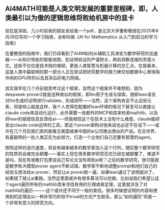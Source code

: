 ## AI4MATH可能是人类文明发展的重要里程碑，即，人类最引以为傲的逻辑思维将败给机房中的显卡
现在是深夜。几小时前我的朋友发给我一个pdf，是北京大学董彬教授在2025年9月28日写的一个学习指南，全称叫做《AI for Mathematics 从入门到前沿的学习指南》

在董教授的指南中，我们已经看到了AI4M如何从辅助工具演变为数学研究的加速器——从知识导航的智能地图，到证明验证的严谨把关，再到洞察连接的灵感火花。这些不仅仅是技术栈的堆砌，更是人类智慧与机器计算的交汇点。在我看来，这是人类中最聪明的那一部分人正在尝试把研究数学的接力棒交给数据中心里嗡嗡作响的GPU阵列以及其背后的电力网络。

其实我早在几个月前就思考过这个框架，显然这个框架并不难想到，因为deepseek-prover2就是这种类似的框架，即llm用于生成与探索，随即lean语言对llm生成的证明进行validate，形成闭环——当然，这个架构肯定不止这些元素，但是核心就是这样，我个人觉得在配置好lean环境的情况下甚至可以直接让claude code来自动化运行，此外需要一些额外的MCP和库来检索mathlib，以及将lean的报错信息反馈给ai——但我相信这个在技术上没有什么难度，claude能研发出claude code这样的工具，那这个prover架构对他来说也必定不在话下——或许在几个月后我们真的能看见美国或者中国的ai公司推出类似的产品。在全世界，有最聪明的一批人类正在为此努力，打造一个比他们自己还要有智慧的agent。

按照这样的迭代速度，将会有越来越多的数学家加入这个行列，随后整个数学研究的性质将会被完全颠覆——事实上现在很多数学研究范式已经在被颠覆了，难道不是吗，现在有谁敢打包票说自己写论文没有用到ai呢？之后的数学研究，很可能就是数学和大模型prover agent不断试错，数学家不断地调整prompt和他们自己的经验与想法给ai prover，然后让ai prover跑一遍，如果lean通过了说明就对了，如果错了就让ai重跑。当然这里面或许有很多算法可以挖掘，比如说我们希望让这个agent遍历所有的mathlib库来寻找有用的引理或者定理，这里就涉及了对mathlib的遍历———这个或许还不同于一般的查找，很多时候想证明的内容和使用到的定理会以一种非常巧妙但不trival的方式产生联系，那么“如何遍历”将是一个非常有意义的研究方向。

